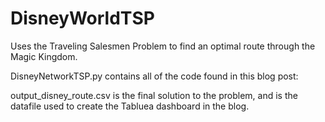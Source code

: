 # DisneyWorldTSP
Uses the Traveling Salesmen Problem to find an optimal route through the Magic Kingdom.


DisneyNetworkTSP.py contains all of the code found in this blog post:


output_disney_route.csv is the final solution to the problem, and is the datafile used to create the Tabluea dashboard in the blog.

